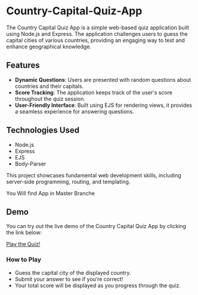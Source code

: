 # Country-Capital-Quiz-App
The Country Capital Quiz App is a simple web-based quiz application built using Node.js and Express. The application challenges users to guess the capital cities of various countries, providing an engaging way to test and enhance geographical knowledge.

## Features
- **Dynamic Questions**: Users are presented with random questions about countries and their capitals.
- **Score Tracking**: The application keeps track of the user's score throughout the quiz session.
- **User-Friendly Interface**: Built using EJS for rendering views, it provides a seamless experience for answering questions.

## Technologies Used
- Node.js
- Express
- EJS
- Body-Parser

This project showcases fundamental web development skills, including server-side programming, routing, and templating.

You Will find App in Master Branche 

## Demo

You can try out the live demo of the Country Capital Quiz App by clicking the link below:

[Play the Quiz!](https://country-capital-quiz-app-1.onrender.com)

### How to Play
- Guess the capital city of the displayed country.
- Submit your answer to see if you’re correct!
- Your total score will be displayed as you progress through the quiz.


